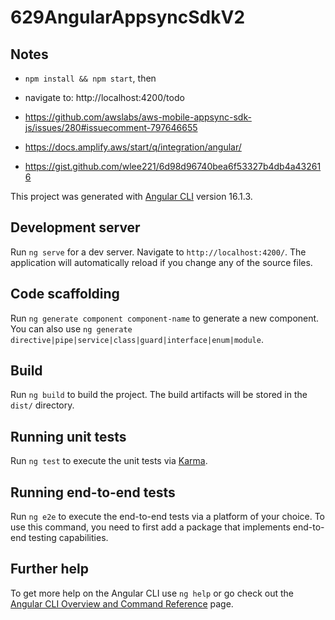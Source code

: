 # 629AngularAppsyncSdkV2

## Notes

- `npm install && npm start`, then
- navigate to: http://localhost:4200/todo

- https://github.com/awslabs/aws-mobile-appsync-sdk-js/issues/280#issuecomment-797646655
- https://docs.amplify.aws/start/q/integration/angular/
- https://gist.github.com/wlee221/6d98d96740bea6f53327b4db4a432616

This project was generated with [Angular CLI](https://github.com/angular/angular-cli) version 16.1.3.

## Development server

Run `ng serve` for a dev server. Navigate to `http://localhost:4200/`. The application will automatically reload if you change any of the source files.

## Code scaffolding

Run `ng generate component component-name` to generate a new component. You can also use `ng generate directive|pipe|service|class|guard|interface|enum|module`.

## Build

Run `ng build` to build the project. The build artifacts will be stored in the `dist/` directory.

## Running unit tests

Run `ng test` to execute the unit tests via [Karma](https://karma-runner.github.io).

## Running end-to-end tests

Run `ng e2e` to execute the end-to-end tests via a platform of your choice. To use this command, you need to first add a package that implements end-to-end testing capabilities.

## Further help

To get more help on the Angular CLI use `ng help` or go check out the [Angular CLI Overview and Command Reference](https://angular.io/cli) page.
